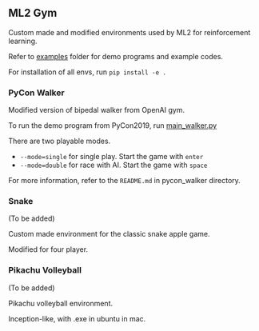 ## ML2 Gym
Custom made and modified environments used by ML2 for reinforcement learning.

Refer to [examples](ml2_gym/examples) folder for demo programs and example codes. 

For installation of all envs, run `pip install -e .`

### PyCon Walker
Modified version of bipedal walker from OpenAI gym. 

To run the demo program from PyCon2019, run [main_walker.py](ml2_gym/examples/pycon_walker/main_walker.py)

There are two playable modes.
- `--mode=single` for single play. Start the game with `enter`
- `--mode=double` for race with AI. Start the game with `space`

For more information, refer to the `README.md` in pycon_walker directory.

### Snake
(To be added)

Custom made environment for the classic snake apple game. 

Modified for four player.

### Pikachu Volleyball
(To be added)

Pikachu volleyball environment. 

Inception-like, with .exe in ubuntu in mac. 
